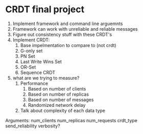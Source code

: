 # CRDT final project

1. Implement framework and command line arguemnts
2. Framework can work with unreliable and reliable messages
3. Figure out consistency stuff with these CRDT's
4. Implement CRDT:
    1. Base impelmentation to compare to (not crdt)
    2. G-only set
    3. PN Set
    4. Last Write Wins Set
    6. OR-Set
    7. Sequence CRDT
5. what are we trying to measure?
    1. Performance
        1. Based on number of clients
        2. Based on number of replicas
        3. Based on number of messages
        4. Randomized network delay
    3. Talk about complexity of each data type

Arguments:
num_clients
num_replicas
num_requests
crdt_type
send_reliability
verbosity?
